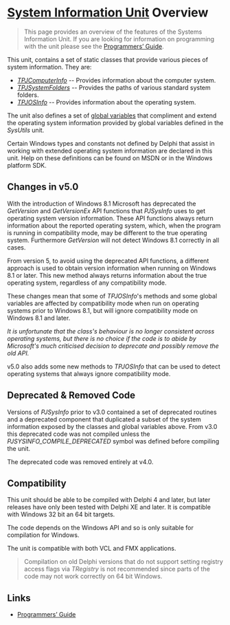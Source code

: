 # [System Information Unit](../index.md) Overview

> This page provides an overview of the features of the Systems Information Unit. If you are looking for information on programming with the unit please see the [Programmers’ Guide](./API.md).

This unit, contains a set of static classes that provide various pieces of system information. They are:

* [_TPJComputerInfo_](./API/TPJComputerInfo.md) -- Provides information about the computer system.
* [_TPJSystemFolders_](./API/TPJSystemFolders.md) -- Provides the paths of various standard system folders. 
* [_TPJOSInfo_](./API/TPJOSInfo.md) -- Provides information about the operating system.

The unit also defines a set of [global variables](./API/Globals.md) that compliment and extend the operating system information provided by global variables defined in the _SysUtils_ unit.

Certain Windows types and constants not defined by Delphi that assist in working with extended operating system information are declared in this unit. Help on these definitions can be found on MSDN or in the Windows platform SDK.

## Changes in v5.0

With the introduction of Windows 8.1 Microsoft has deprecated the _GetVersion_ and _GetVersionEx_ API functions that _PJSysInfo_ uses to get operating system version information. These API functions always return information about the reported operating system, which, when the program is running in compatibility mode, may be different to the true operating system. Furthermore _GetVersion_ will not detect Windows 8.1 correctly in all cases.

From version 5, to avoid using the deprecated API functions, a different approach is used to obtain version information when running on Windows 8.1 or later. This new method always returns information about the true operating system, regardless of any compatibility mode.

These changes mean that some of _TPJOSInfo_'s methods and some global variables are affected by compatibility mode when run on operating systems prior to Windows 8.1, but will ignore compatibility mode on Windows 8.1 and later.

_It is unfortunate that the class's behaviour is no longer consistent across operating systems, but there is no choice if the code is to abide by Microsoft's much criticised decision to deprecate and possibly remove the old API._

v5.0 also adds some new methods to _TPJOSInfo_ that can be used to detect operating systems that always ignore compatibility mode.

## Deprecated & Removed Code

Versions of _PJSysInfo_ prior to v3.0 contained a set of deprecated routines and a deprecated component that duplicated a subset of the system information exposed by the classes and global variables above. From v3.0 this deprecated code was not compiled unless the _PJSYSINFO\_COMPILE\_DEPRECATED_ symbol was defined before compiling the unit.

The deprecated code was removed entirely at v4.0.

## Compatibility

This unit should be able to be compiled with Delphi 4 and later, but later releases have only been tested with Delphi XE and later. It is compatible with Windows 32 bit an 64 bit targets.

The code depends on the Windows API and so is only suitable for compilation for Windows.

The unit is compatible with both VCL and FMX applications.

> Compilation on old Delphi versions that do not support setting registry access flags via _TRegistry_ is not recommended since parts of the code may not work correctly on 64 bit Windows.

## Links

* [Programmers’ Guide](./API.md)
